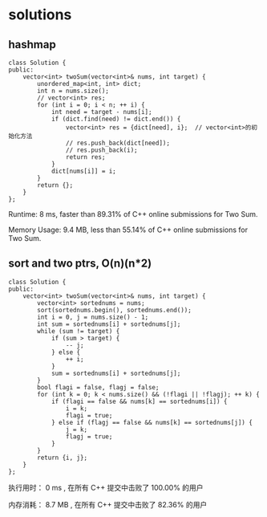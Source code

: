 # solutions
## hashmap

```
class Solution {
public:
    vector<int> twoSum(vector<int>& nums, int target) {
        unordered_map<int, int> dict;
        int n = nums.size();
        // vector<int> res;
        for (int i = 0; i < n; ++ i) {
            int need = target - nums[i];
            if (dict.find(need) != dict.end()) {
                vector<int> res = {dict[need], i};  // vector<int>的初始化方法
                // res.push_back(dict[need]);
                // res.push_back(i);
                return res;
            }
            dict[nums[i]] = i;
        }
        return {};
    }
};
```
Runtime: 8 ms, faster than 89.31% of C++ online submissions for Two Sum.

Memory Usage: 9.4 MB, less than 55.14% of C++ online submissions for Two Sum.

## sort and two ptrs, O(n)(n*2)
```
class Solution {
public:
    vector<int> twoSum(vector<int>& nums, int target) {
        vector<int> sortednums = nums;
        sort(sortednums.begin(), sortednums.end());
        int i = 0, j = nums.size() - 1;
        int sum = sortednums[i] + sortednums[j];
        while (sum != target) {
            if (sum > target) {
                -- j;
            } else {
                ++ i;
            }
            sum = sortednums[i] + sortednums[j];
        }
        bool flagi = false, flagj = false;
        for (int k = 0; k < nums.size() && (!flagi || !flagj); ++ k) {
            if (flagi == false && nums[k] == sortednums[i]) {
                i = k;
                flagi = true;
            } else if (flagj == false && nums[k] == sortednums[j]) {
                j = k;
                flagj = true;
            }
        }
        return {i, j};
    }
};
```
执行用时：
0 ms
, 在所有 C++ 提交中击败了
100.00%
的用户

内存消耗：
8.7 MB
, 在所有 C++ 提交中击败了
82.36%
的用户
